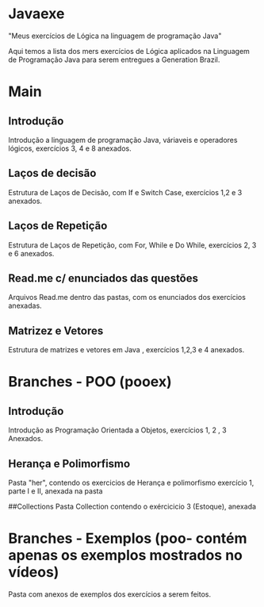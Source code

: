 # Javaexe
"Meus exercícios de Lógica na linguagem de programação Java"

Aqui temos a lista dos mers exercícios de Lógica aplicados na Linguagem de Programação Java para serem entregues a Generation Brazil.


# Main 
## Introdução
Introdução a linguagem de programação Java, váriaveis e operadores lógicos, exercícios 3, 4 e 8 anexados.

## Laços de decisão
Estrutura de Laços de Decisão, com If e Switch Case, exercícios 1,2 e 3 anexados.

## Laços de Repetição
Estrutura de Laços de Repetição, com For, While e Do While, exercícios 2, 3 e 6 anexados.

## Read.me c/ enunciados das questões 
Arquivos Read.me dentro das pastas, com os enunciados dos exercícios anexadas.

## Matrizez e Vetores
Estrutura de matrizes e vetores em Java , exercícios 1,2,3 e 4 anexados.


# Branches - POO (pooex)

##  Introdução
Introdução as Programação Orientada a Objetos, exercícios 1, 2 , 3 Anexados.

## Herança e Polimorfismo
Pasta "her", contendo os exercicios de Herança e polimorfismo exercício 1, parte I e II, anexada na pasta

##Collections 
Pasta Collection contendo o exércicicio 3 (Estoque), anexada

# Branches - Exemplos (poo- contém apenas os exemplos mostrados no vídeos)
Pasta com anexos de exemplos dos exercícios a serem feitos.

